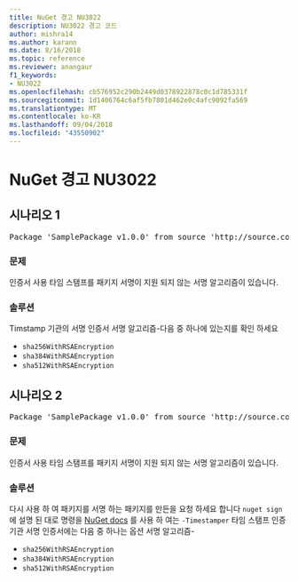 ```yaml
---
title: NuGet 경고 NU3022
description: NU3022 경고 코드
author: mishra14
ms.author: karann
ms.date: 8/16/2018
ms.topic: reference
ms.reviewer: anangaur
f1_keywords:
- NU3022
ms.openlocfilehash: cb576952c290b2449d0378922878c0c1d785331f
ms.sourcegitcommit: 1d1406764c6af5fb7801d462e0c4afc9092fa569
ms.translationtype: MT
ms.contentlocale: ko-KR
ms.lasthandoff: 09/04/2018
ms.locfileid: "43550902"
---
```

# <a name="nuget-warning-nu3022"></a>NuGet 경고 NU3022

## <a name="scenario-1"></a>시나리오 1

<pre>Package 'SamplePackage v1.0.0' from source 'http://source.com/index.json': The primary signature's timestamp certificate has an unsupported signature algorithm.</pre>

### <a name="issue"></a>문제

인증서 사용 타임 스탬프를 패키지 서명이 지원 되지 않는 서명 알고리즘이 있습니다.


### <a name="solution"></a>솔루션

Timstamp 기관의 서명 인증서 서명 알고리즘-다음 중 하나에 있는지를 확인 하세요 
* `sha256WithRSAEncryption`
* `sha384WithRSAEncryption`
* `sha512WithRSAEncryption`



## <a name="scenario-2"></a>시나리오 2

<pre>Package 'SamplePackage v1.0.0' from source 'http://source.com/index.json': The timestamp certificate has an unsupported signature algorithm (SHA1). The following algorithms are supported: SHA256RSA, SHA384RSA, SHA512RSA.</pre>

### <a name="issue"></a>문제

인증서 사용 타임 스탬프를 패키지 서명이 지원 되지 않는 서명 알고리즘이 있습니다.


### <a name="solution"></a>솔루션

다시 사용 하 여 패키지를 서명 하는 패키지를 만든을 요청 하세요 합니다 `nuget sign` 에 설명 된 대로 명령을 [NuGet docs](https://docs.microsoft.com/en-us/nuget/create-packages/sign-a-package) 를 사용 하 여는 `-Timestamper` 타임 스탬프 인증 기관 서명 인증서에는 다음 중 하나는 옵션 서명 알고리즘-
* `sha256WithRSAEncryption`
* `sha384WithRSAEncryption`
* `sha512WithRSAEncryption`


